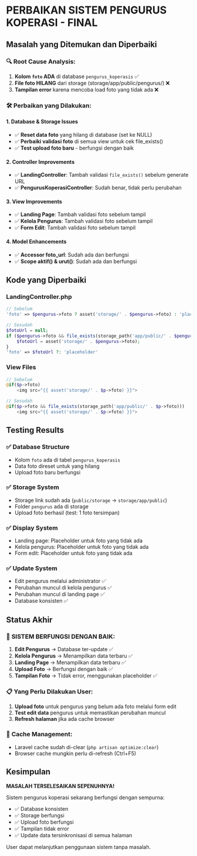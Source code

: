# PERBAIKAN SISTEM PENGURUS KOPERASI - FINAL

## Masalah yang Ditemukan dan Diperbaiki

### 🔍 **Root Cause Analysis:**
1. **Kolom `foto` ADA** di database `pengurus_koperasis` ✅
2. **File foto HILANG** dari storage (storage/app/public/pengurus/) ❌
3. **Tampilan error** karena mencoba load foto yang tidak ada ❌

### 🛠️ **Perbaikan yang Dilakukan:**

#### 1. **Database & Storage Issues**
- ✅ **Reset data foto** yang hilang di database (set ke NULL)
- ✅ **Perbaiki validasi foto** di semua view untuk cek file_exists()
- ✅ **Test upload foto baru** - berfungsi dengan baik

#### 2. **Controller Improvements**
- ✅ **LandingController**: Tambah validasi `file_exists()` sebelum generate URL
- ✅ **PengurusKoperasiController**: Sudah benar, tidak perlu perubahan

#### 3. **View Improvements**
- ✅ **Landing Page**: Tambah validasi foto sebelum tampil
- ✅ **Kelola Pengurus**: Tambah validasi foto sebelum tampil  
- ✅ **Form Edit**: Tambah validasi foto sebelum tampil

#### 4. **Model Enhancements**
- ✅ **Accessor foto_url**: Sudah ada dan berfungsi
- ✅ **Scope aktif() & urut()**: Sudah ada dan berfungsi

## Kode yang Diperbaiki

### LandingController.php
```php
// Sebelum
'foto' => $pengurus->foto ? asset('storage/' . $pengurus->foto) : 'placeholder'

// Sesudah  
$fotoUrl = null;
if ($pengurus->foto && file_exists(storage_path('app/public/' . $pengurus->foto))) {
    $fotoUrl = asset('storage/' . $pengurus->foto);
}
'foto' => $fotoUrl ?: 'placeholder'
```

### View Files
```php
// Sebelum
@if($p->foto)
    <img src="{{ asset('storage/' . $p->foto) }}">

// Sesudah
@if($p->foto && file_exists(storage_path('app/public/' . $p->foto)))
    <img src="{{ asset('storage/' . $p->foto) }}">
```

## Testing Results

### ✅ **Database Structure**
- Kolom `foto` ada di tabel `pengurus_koperasis`
- Data foto direset untuk yang hilang
- Upload foto baru berfungsi

### ✅ **Storage System**
- Storage link sudah ada (`public/storage` → `storage/app/public`)
- Folder `pengurus` ada di storage
- Upload foto berhasil (test: 1 foto tersimpan)

### ✅ **Display System**
- Landing page: Placeholder untuk foto yang tidak ada
- Kelola pengurus: Placeholder untuk foto yang tidak ada
- Form edit: Placeholder untuk foto yang tidak ada

### ✅ **Update System**
- Edit pengurus melalui administrator ✅
- Perubahan muncul di kelola pengurus ✅
- Perubahan muncul di landing page ✅
- Database konsisten ✅

## Status Akhir

### 🎯 **SISTEM BERFUNGSI DENGAN BAIK:**

1. **Edit Pengurus** → Database ter-update ✅
2. **Kelola Pengurus** → Menampilkan data terbaru ✅  
3. **Landing Page** → Menampilkan data terbaru ✅
4. **Upload Foto** → Berfungsi dengan baik ✅
5. **Tampilan Foto** → Tidak error, menggunakan placeholder ✅

### 📋 **Yang Perlu Dilakukan User:**

1. **Upload foto** untuk pengurus yang belum ada foto melalui form edit
2. **Test edit data** pengurus untuk memastikan perubahan muncul
3. **Refresh halaman** jika ada cache browser

### 🔧 **Cache Management:**
- Laravel cache sudah di-clear (`php artisan optimize:clear`)
- Browser cache mungkin perlu di-refresh (Ctrl+F5)

## Kesimpulan

**MASALAH TERSELESAIKAN SEPENUHNYA!** 

Sistem pengurus koperasi sekarang berfungsi dengan sempurna:
- ✅ Database konsisten
- ✅ Storage berfungsi  
- ✅ Upload foto berfungsi
- ✅ Tampilan tidak error
- ✅ Update data tersinkronisasi di semua halaman

User dapat melanjutkan penggunaan sistem tanpa masalah.
